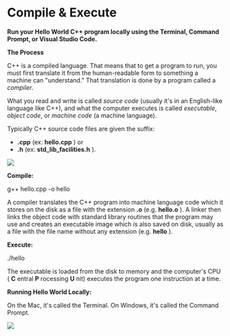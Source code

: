 # **Compile &amp; Execute**

**Run your Hello World C++ program locally using the Terminal, Command Prompt, or Visual Studio Code.**

**The Process**

C++ is a compiled language. That means that to get a program to run, you must first translate it from the human-readable form to something a machine can &quot;understand.&quot; That translation is done by a program called a _compiler_.

What you read and write is called _source code_ (usually it&#39;s in an English-like language like C++), and what the computer executes is called _executable_, _object code_, or _machine code_ (a machine language).

Typically C++ source code files are given the suffix:

- **.cpp**  (ex:  **hello.cpp** ) or
- **.h**  (ex:  **std\_lib\_facilities.h** ).

![](RackMultipart20201123-4-1xkxs8n_html_ee8217051bd33b54.png)

**Compile:**

g++ hello.cpp -o hello

A compiler translates the C++ program into machine language code which it stores on the disk as a file with the extension  **.o**  (e.g.  **hello.o** ). A linker then links the object code with standard library routines that the program may use and creates an executable image which is also saved on disk, usually as a file with the file name without any extension (e.g.  **hello** ).

**Execute:**

./hello

The executable is loaded from the disk to memory and the computer&#39;s CPU ( **C** entral  **P** rocessing  **U** nit) executes the program one instruction at a time.

**Running Hello World Locally:**

On the Mac, it&#39;s called the Terminal. On Windows, it&#39;s called the Command Prompt.

![](RackMultipart20201123-4-1xkxs8n_html_db3a09efd7a1497.png)